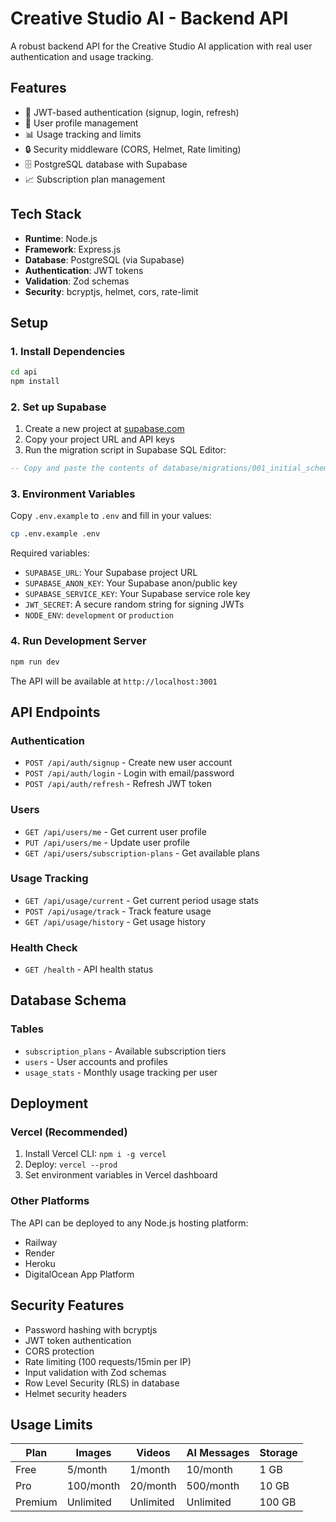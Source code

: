 # Creative Studio AI - Backend API

A robust backend API for the Creative Studio AI application with real user authentication and usage tracking.

## Features

- 🔐 JWT-based authentication (signup, login, refresh)
- 👤 User profile management
- 📊 Usage tracking and limits
- 🔒 Security middleware (CORS, Helmet, Rate limiting)
- 🗄️ PostgreSQL database with Supabase
- 📈 Subscription plan management

## Tech Stack

- **Runtime**: Node.js
- **Framework**: Express.js
- **Database**: PostgreSQL (via Supabase)
- **Authentication**: JWT tokens
- **Validation**: Zod schemas
- **Security**: bcryptjs, helmet, cors, rate-limit

## Setup

### 1. Install Dependencies

```bash
cd api
npm install
```

### 2. Set up Supabase

1. Create a new project at [supabase.com](https://supabase.com)
2. Copy your project URL and API keys
3. Run the migration script in Supabase SQL Editor:

```sql
-- Copy and paste the contents of database/migrations/001_initial_schema.sql
```

### 3. Environment Variables

Copy `.env.example` to `.env` and fill in your values:

```bash
cp .env.example .env
```

Required variables:
- `SUPABASE_URL`: Your Supabase project URL
- `SUPABASE_ANON_KEY`: Your Supabase anon/public key
- `SUPABASE_SERVICE_KEY`: Your Supabase service role key
- `JWT_SECRET`: A secure random string for signing JWTs
- `NODE_ENV`: `development` or `production`

### 4. Run Development Server

```bash
npm run dev
```

The API will be available at `http://localhost:3001`

## API Endpoints

### Authentication
- `POST /api/auth/signup` - Create new user account
- `POST /api/auth/login` - Login with email/password
- `POST /api/auth/refresh` - Refresh JWT token

### Users
- `GET /api/users/me` - Get current user profile
- `PUT /api/users/me` - Update user profile
- `GET /api/users/subscription-plans` - Get available plans

### Usage Tracking
- `GET /api/usage/current` - Get current period usage stats
- `POST /api/usage/track` - Track feature usage
- `GET /api/usage/history` - Get usage history

### Health Check
- `GET /health` - API health status

## Database Schema

### Tables
- `subscription_plans` - Available subscription tiers
- `users` - User accounts and profiles
- `usage_stats` - Monthly usage tracking per user

## Deployment

### Vercel (Recommended)

1. Install Vercel CLI: `npm i -g vercel`
2. Deploy: `vercel --prod`
3. Set environment variables in Vercel dashboard

### Other Platforms

The API can be deployed to any Node.js hosting platform:
- Railway
- Render
- Heroku
- DigitalOcean App Platform

## Security Features

- Password hashing with bcryptjs
- JWT token authentication
- CORS protection
- Rate limiting (100 requests/15min per IP)
- Input validation with Zod schemas
- Row Level Security (RLS) in database
- Helmet security headers

## Usage Limits

| Plan | Images | Videos | AI Messages | Storage |
|------|--------|--------|-------------|---------|
| Free | 5/month | 1/month | 10/month | 1 GB |
| Pro | 100/month | 20/month | 500/month | 10 GB |
| Premium | Unlimited | Unlimited | Unlimited | 100 GB |
